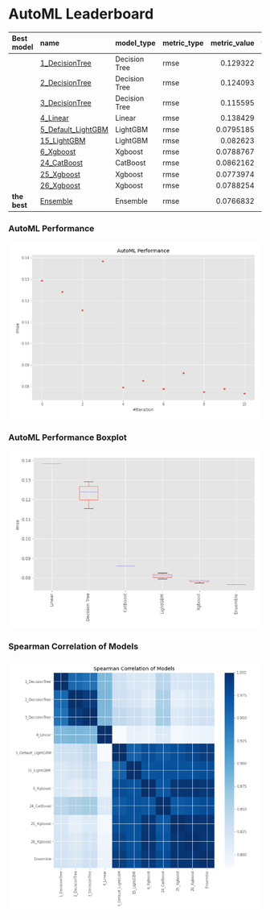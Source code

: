 # AutoML Leaderboard

| Best model   | name                                               | model_type    | metric_type   |   metric_value |   train_time |
|:-------------|:---------------------------------------------------|:--------------|:--------------|---------------:|-------------:|
|              | [1_DecisionTree](1_DecisionTree/README.md)         | Decision Tree | rmse          |      0.129322  |         0.4  |
|              | [2_DecisionTree](2_DecisionTree/README.md)         | Decision Tree | rmse          |      0.124093  |         0.38 |
|              | [3_DecisionTree](3_DecisionTree/README.md)         | Decision Tree | rmse          |      0.115595  |         0.38 |
|              | [4_Linear](4_Linear/README.md)                     | Linear        | rmse          |      0.138429  |         0.44 |
|              | [5_Default_LightGBM](5_Default_LightGBM/README.md) | LightGBM      | rmse          |      0.0795185 |         0.94 |
|              | [15_LightGBM](15_LightGBM/README.md)               | LightGBM      | rmse          |      0.082623  |         0.85 |
|              | [6_Xgboost](6_Xgboost/README.md)                   | Xgboost       | rmse          |      0.0788767 |         0.94 |
|              | [24_CatBoost](24_CatBoost/README.md)               | CatBoost      | rmse          |      0.0862162 |         1.38 |
|              | [25_Xgboost](25_Xgboost/README.md)                 | Xgboost       | rmse          |      0.0773974 |         1.22 |
|              | [26_Xgboost](26_Xgboost/README.md)                 | Xgboost       | rmse          |      0.0788254 |         0.97 |
| **the best** | [Ensemble](Ensemble/README.md)                     | Ensemble      | rmse          |      0.0766832 |         0.27 |

### AutoML Performance
![AutoML Performance](ldb_performance.png)

### AutoML Performance Boxplot
![AutoML Performance Boxplot](ldb_performance_boxplot.png)

### Spearman Correlation of Models
![models spearman correlation](correlation_heatmap.png)


